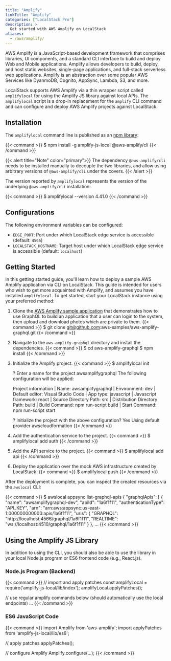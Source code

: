 ```yaml
---
title: "Amplify"
linkTitle: "Amplify"
categories: ["LocalStack Pro"]
description: >
  Get started with AWS Amplify on LocalStack
aliases:
  - /aws/amplify/
---
```


AWS Amplify is a JavaScript-based development framework that comprises libraries, UI components, and a standard CLI interface to build and deploy Web and Mobile applications. Amplify allows developers to build, deploy, and host static websites, single-page applications, and full-stack serverless web applications. Amplify is an abstraction over some popular AWS Services like DyanmoDB, Cognito, AppSync, Lambda, S3, and more.

LocalStack supports AWS Amplify via a thin wrapper script called `amplifylocal` for using the Amplify JS library against local APIs. The `amplifylocal` script is a drop-in replacement for the `amplify` CLI command and can configure and deploy AWS Amplify projects against LocalStack.

## Installation

The `amplifylocal` command line is published as an [npm library](https://www.npmjs.com/package/amplify-js-local):

{{< command >}}
$ npm install -g amplify-js-local @aws-amplify/cli
{{< /command >}}

{{< alert title="Note" color="primary">}}
The dependency `@aws-amplify/cli` needs to be installed manually to decouple the two libraries, and allow using arbitrary versions of `@aws-amplify/cli` under the covers.
{{< /alert >}}

The version reported by `amplifylocal` represents the version of the underlying `@aws-amplify/cli` installation:

{{< command >}}
$ amplifylocal --version
4.41.0
{{< /command >}}

## Configurations

The following environment variables can be configured:

* `EDGE_PORT`: Port under which LocalStack edge service is accessible (default: `4566`)
* `LOCALSTACK_HOSTNAME`: Target host under which LocalStack edge service is accessible (default: `localhost`)

## Getting Started

In this getting started guide, you'll learn how to deploy a sample AWS Amplify application via CLI on LocalStack. This guide is intended for users who wish to get more acquainted with Amplify, and assumes you have installed `amplifylocal`. To get started, start your LocalStack instance using your preferred method:

1. Clone the [AWS Amplify sample application](https://github.com/aws-samples/aws-amplify-graphql) that demonstrates how to use GraphQL to build an application that a user can login to the system, then upload and download photos which are private to them.
   {{< command >}}
   $ git clone git@github.com:aws-samples/aws-amplify-graphql.git
   {{< /command >}}

2. Navigate to the `aws-amplify-graphql` directory and install the dependencies.
   {{< command >}}
   $ cd aws-amplify-graphql
   $ npm install
   {{< /command >}}

3. Initialize the Amplify project.
   {{< command >}}
   $ amplifylocal init

   ? Enter a name for the project awsamplifygraphql
   The following configuration will be applied:

   Project information
   | Name: awsamplifygraphql
   | Environment: dev
   | Default editor: Visual Studio Code
   | App type: javascript
   | Javascript framework: react
   | Source Directory Path: src
   | Distribution Directory Path: build
   | Build Command: npm run-script build
   | Start Command: npm run-script start

   ? Initialize the project with the above configuration? Yes
   Using default provider  awscloudformation
   {{< /command >}}

4. Add the authentication service to the project.
   {{< command >}}
   $ amplifylocal add auth
   {{< /command >}}

5. Add the API service to the project.
   {{< command >}}
   $ amplifylocal add api
   {{< /command >}}

6. Deploy the application over the mock AWS infrastructure created by LocalStack.
   {{< command >}}
   $ amplifylocal push
   {{< /command >}}

After the deployment is complete, you can inspect the created resources via the `awslocal` CLI:

{{< command >}}
$ awslocal appsync list-graphql-apis
{
    "graphqlApis": [
        {
            "name": "awsamplifygraphql-dev",
            "apiId": "1a6f1f11",
            "authenticationType": "API_KEY",
            "arn": "arn:aws:appsync:us-east-1:000000000000:apis/1a6f1f11",
            "uris": {
                "GRAPHQL": "http://localhost:4566/graphql/1a6f1f11",
                "REALTIME": "ws://localhost:4510/graphql/1a6f1f11"
            }
        },
    ...
{{< /command >}}

## Using the Amplify JS Library

In addition to using the CLI, you should also be able to use the library in your local Node.js program or ES6 frontend code (e.g., React.js).

### Node.js Program (Backend)

{{< command >}}
// import and apply patches
const amplifyLocal = require('amplify-js-local/lib/index');
amplifyLocal.applyPatches();

// use regular amplify commands below (should automatically use the local endpoints)
...
{{< /command >}}

### ES6 JavaScript Code

{{< command >}}
import Amplify from 'aws-amplify';
import applyPatches from 'amplify-js-local/lib/es6';

// apply patches
applyPatches();

// configure Amplify
Amplify.configure(...);
{{< /command >}}
